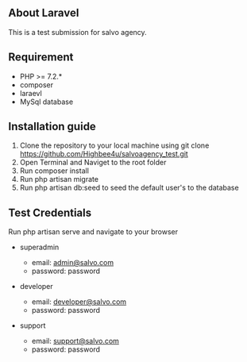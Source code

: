 ## About Laravel

This is a test submission for salvo agency.

## Requirement
- PHP >= 7.2.*
- composer
- laraevl
- MySql database

## Installation guide
1) Clone the repository to your local machine using git clone https://github.com/Highbee4u/salvoagency_test.git
2) Open Terminal and Naviget to the root folder
3) Run composer install
4) Run php artisan migrate
5) Run php artisan db:seed to seed the default user's to the database

## Test Credentials

Run php artisan serve and navigate to your browser

- superadmin
    - email: admin@salvo.com
    - password: password

- developer
    - email: developer@salvo.com
    - password: password

- support
    - email: support@salvo.com
    - password: password



